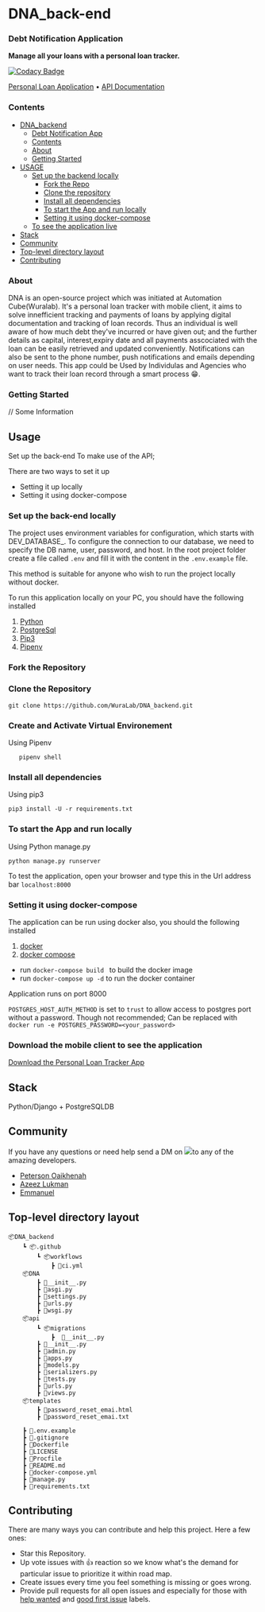 # DNA_back-end

### Debt Notification Application
**Manage all your loans with a personal loan tracker.**

[![Codacy Badge](https://api.codacy.com/project/badge/Grade/49aa75c6402d45019082dd8280abaa09)](https://app.codacy.com/gh/WuraLab/DNA_backend?utm_source=github.com&utm_medium=referral&utm_content=WuraLab/DNA_backend&utm_campaign=Badge_Grade_Dashboard)

[Personal Loan Application](https://nigeria-api.netlify.app/) • [API Documentation](https://documenter.getpostman.com/view/6711768/T1DjjKXv) 

### Contents

- [DNA_backend](#dna_backend)
  - [Debt Notification App](#debt-notification-app)
  - [Contents](#contents)
  - [About](#about)
  - [Getting Started](#getting-started)
- [USAGE](#usage)
  - [Set up the backend  locally](#set-up-the-backend-locally)
    - [Fork the Repo](#fork-the-repo)
    - [Clone the repository](#clone-the-repository)
    - [Install all dependencies](#install-all-dependencies)
    - [To start the App and run locally](#to-start-the-app-and-run-locally)
    - [Setting it using docker-compose](#setting-it-using-docker-compose)
  - [To see the application live](#to-see-the-application-live)
- [Stack](#stack)
- [Community](#community)
- [Top-level directory layout](#top-level-directory-layout)
- [Contributing](#contributing)

### About
DNA is an open-source project which was initiated at Automation Cube(Wuralab).
It's a personal loan tracker with mobile client, it aims to solve innefficient tracking and payments of loans by applying  digital documentation and tracking of loan records.
Thus  an individual is well aware  of how much debt they've incurred or have given out;  and the further details as capital, interest,expiry date and all payments asscociated with the loan can be easily retrieved and updated conveniently. Notifications can also be sent to the phone number, push notifications and  emails depending on user needs. 
This app could be Used by Individulas and Agencies who want to track their loan record through a smart process 
😁.

### Getting Started
// Some Information

## Usage
Set up the back-end To make use of the API; 

There are two ways to set it up
- Setting it up locally 
- Setting it using docker-compose



### Set up the back-end  locally


The project uses environment variables for configuration, which starts with DEV_DATABASE_. To configure the connection to our database, we need to specify the DB name, user, password, and host. In the root project folder create a file called ```.env``` and fill it with the content in the ```.env.example``` file.

This method is suitable for anyone who wish to run the project locally without docker.


To run this application locally on your PC, you should have the following installed

1. [Python](https://www.python.org/downloads/)
2. [PostgreSql](https://www.postgresql.org/)
3. [Pip3](https://pip.pypa.io/en/stable/installing/)
4. [Pipenv](https://pypi.org/project/pipenv/)


### Fork the Repository

### Clone the Repository 


    git clone https://github.com/WuraLab/DNA_backend.git


### Create and Activate Virtual Environement

Using Pipenv
```
   pipenv shell
```

### Install all dependencies

Using pip3

    pip3 install -U -r requirements.txt 

### To start the App and run locally

Using Python manage.py 

    python manage.py runserver


To test the application, open your browser and type this in the Url address bar
```localhost:8000```

### Setting it using docker-compose
The application can be run using docker also, you should the following installed

1. [docker](https://www.docker.com/get-started)
2. [docker compose](https://docs.docker.com/compose/install/)


- run ```docker-compose build ``` to build the docker image
- run ```docker-compose up -d``` to run the docker container

Application runs on port 8000

```POSTGRES_HOST_AUTH_METHOD``` is set to ```trust``` to allow access to postgres port without a password.
 Though not recommended; Can be replaced with ```docker run -e POSTGRES_PASSWORD=<your_password> ```
 
### Download the mobile client to see the application 

[Download the Personal Loan Tracker App]()


## Stack
Python/Django + PostgreSQLDB

## Community

If you have any questions or need help send a DM on  <a href="https://twitter.com/" alt="Twitter"><img src="https://raw.githubusercontent.com/WuraLab/NigeriaApi/sqlDump/readme/twitter-fill.svg"></a>to any of the amazing developers.

- [Peterson Oaikhenah](https://www.twitter.com/i_am_nextwebb)
- [Azeez Lukman](https://twitter.com/robogeek95)
- [Emmanuel](https://twitter.com/)

## Top-level directory layout

    📦DNA_backend
        ┗ 📦.github
            ┗ 📦workflows
                ┣ 📜ci.yml
        📦DNA
            ┣ 📜__init__.py
            ┣ 📜asgi.py
            ┣ 📜settings.py
            ┣ 📜urls.py
            ┣ 📜wsgi.py
        📦api
            ┗ 📦migrations
                ┣  📜__init__.py
            ┣ 📜__init__.py
            ┣ 📜admin.py
            ┣ 📜apps.py
            ┣ 📜models.py
            ┣ 📜serializers.py
            ┣ 📜tests.py
            ┣ 📜urls.py
            ┣ 📜views.py
        📦templates
            ┣ 📜password_reset_emai.html
            ┣ 📜password_reset_emai.txt
           
        ┣ 📜.env.example
        ┣ 📜.gitignore
        ┣ 📜Dockerfile
        ┣ 📜LICENSE
        ┣ 📜Procfile
        ┣ 📜README.md
        ┣ 📜docker-compose.yml
        ┣ 📜manage.py
        ┣ 📜requirements.txt



## Contributing

There are many ways you can contribute and help this project. Here a few ones:

* Star this Repository.
* Up vote issues with 👍 reaction so we know what's the demand for particular issue to prioritize it within road map.
* Create issues every time you feel something is missing or goes wrong.
* Provide pull requests for all open issues and especially for those with [help wanted]() and [good first issue]() labels.
